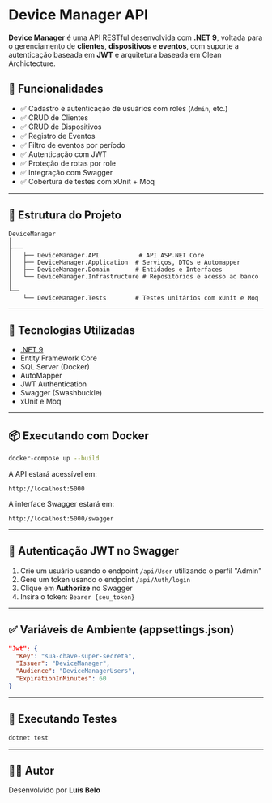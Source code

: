 # Device Manager API

**Device Manager** é uma API RESTful desenvolvida com **.NET 9**, voltada para o gerenciamento de **clientes**, **dispositivos** e **eventos**, com suporte a autenticação baseada em **JWT** e arquitetura baseada em Clean Archictecture.

## 🚀 Funcionalidades

- ✅ Cadastro e autenticação de usuários com roles (`Admin`, etc.)
- ✅ CRUD de Clientes
- ✅ CRUD de Dispositivos
- ✅ Registro de Eventos
- ✅ Filtro de eventos por período
- ✅ Autenticação com JWT
- ✅ Proteção de rotas por role
- ✅ Integração com Swagger
- ✅ Cobertura de testes com xUnit + Moq

---

## 🧱 Estrutura do Projeto

```
DeviceManager
│
├───
│   ├── DeviceManager.API           # API ASP.NET Core
│   ├── DeviceManager.Application  # Serviços, DTOs e Automapper
│   ├── DeviceManager.Domain       # Entidades e Interfaces
│   └── DeviceManager.Infrastructure # Repositórios e acesso ao banco
│
└── 
    └── DeviceManager.Tests        # Testes unitários com xUnit e Moq
```

---

## 🔧 Tecnologias Utilizadas

- [.NET 9](https://dotnet.microsoft.com/)
- Entity Framework Core
- SQL Server (Docker)
- AutoMapper
- JWT Authentication
- Swagger (Swashbuckle)
- xUnit e Moq

---

## 📦 Executando com Docker

```bash
docker-compose up --build
```

A API estará acessível em:

```
http://localhost:5000
```

A interface Swagger estará em:

```
http://localhost:5000/swagger
```

---

## 🔐 Autenticação JWT no Swagger

1. Crie um usuário usando o endpoint `/api/User` utilizando o perfil "Admin"
2. Gere um token usando o endpoint `/api/Auth/login`
3. Clique em **Authorize** no Swagger
4. Insira o token: `Bearer {seu_token}`

---

## ✅ Variáveis de Ambiente (appsettings.json)

```json
"Jwt": {
  "Key": "sua-chave-super-secreta",
  "Issuer": "DeviceManager",
  "Audience": "DeviceManagerUsers",
  "ExpirationInMinutes": 60
}
```

---

## 🧪 Executando Testes

```bash
dotnet test
```

---

## 👨‍💻 Autor

Desenvolvido por **Luís Belo**

